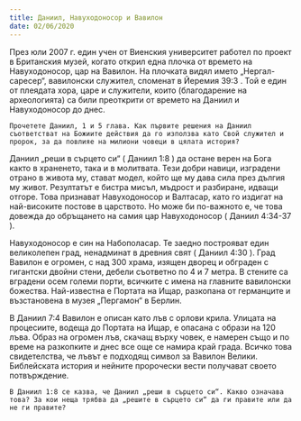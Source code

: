 ```yaml
---
title: Даниил, Навуходоносор и Вавилон
date: 02/06/2020
---
```


През юли 2007 г. един учен от Виенския университет работел по проект в Британския музей, когато открил една плочка от времето на Навуходоносор, цар на Вавилон. На плочката видял името „Нергал-саресер“, вавилонски служител, споменат в Йеремия 39:3 . Той е един от плеядата хора, царе и служители, които (благодарение на археологията) са били преоткрити от времето на Даниил и Навуходоносор до днес.

`Прочетете Даниил, 1 и 5 глава. Как първите решения на Даниил съответстват на Божиите действия да го използва като Свой служител и пророк, за да повлияе на милиони човеци в цялата история?`

Даниил „реши в сърцето си“ ( Даниил 1:8 ) да остане верен на Бога както в храненето, така и в молитвата. Тези добри навици, изградени отрано в живота му, стават модел, който ще му дава сила през дългия му живот. Резултатът е бистра мисъл, мъдрост и разбиране, идващи отгоре. Това признават Навуходоносор и Валтасар, като го издигат на най-високите постове в царството. Но може би по-важното е, че това довежда до обръщането на самия цар Навуходоносор ( Даниил 4:34-37 ).

Навуходоносор е син на Набополасар. Те заедно построяват един великолепен град, ненадминат в древния свят ( Даниил 4:30 ). Град Вавилон е огромен, с над 300 храма, изящен дворец и обграден с гигантски двойни стени, дебели съответно по 4 и 7 метра. В стените са вградени осем големи порти, всичките с имена на главните вавилонски божества. Най-известна е Портата на Ищар, разкопана от германците и възстановена в музея „Пергамон“ в Берлин.

В Даниил 7:4 Вавилон е описан като лъв с орлови крила. Улицата на процесиите, водеща до Портата на Ищар, е опасана с образи на 120 лъва. Образ на огромен лъв, скачащ върху човек, е намерен също и по време на разкопките и днес все още се намира край града. Всичко това свидетелства, че лъвът е подходящ символ за Вавилон Велики. Библейската история и нейните пророчески вести получават своето потвърждение.

`В Даниил 1:8 се казва, че Даниил „реши в сърцето си“. Какво означава това? За кои неща трябва да „решите в сърцето си“ да ги правите или да не ги правите?`